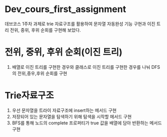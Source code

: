 # Dev_cours_first_assignment
데브코스 1주차 과제로
trie 자료구조를 활용하여 문자열 자동완성 기능 구현과
이진 트리 전위, 중위, 후위 순회를 구현해 보았다.

# 전위, 중위, 후위 순회(이진 트리) ##
1. 배열로 이진 트리를 구현한 경우와 클래스로 이진 트리를 구현한 경우를 나눠 DFS의 전위,중우,후위 순회를 구현


# Trie자료구조 ##
1. 우선 문자열을 트라이 자료구조에 insert하는 메서드 구현
2. 저장되어 있는 문자열을 탐색하기 위해 탐색을 시작할 메서드 구현
3. BFS를 통해 노드의 complete 프로퍼티가 true 값을 배열에 담아 반환하는 메서드 구현
